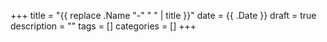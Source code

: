 +++
title = "{{ replace .Name "-" " " | title }}"
date = {{ .Date }}
draft = true
description = ""
tags = []
categories = []
+++
